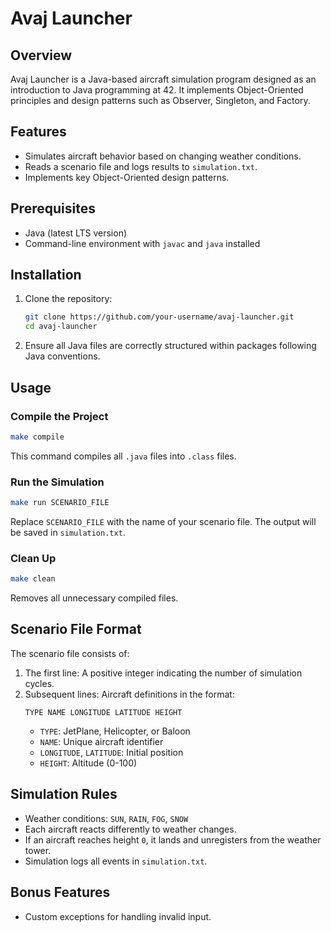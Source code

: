 # Avaj Launcher

## Overview
Avaj Launcher is a Java-based aircraft simulation program designed as an introduction to Java programming at 42. It implements Object-Oriented principles and design patterns such as Observer, Singleton, and Factory.

## Features
- Simulates aircraft behavior based on changing weather conditions.
- Reads a scenario file and logs results to `simulation.txt`.
- Implements key Object-Oriented design patterns.

## Prerequisites
- Java (latest LTS version)
- Command-line environment with `javac` and `java` installed

## Installation
1. Clone the repository:
   ```sh
   git clone https://github.com/your-username/avaj-launcher.git
   cd avaj-launcher
   ```
2. Ensure all Java files are correctly structured within packages following Java conventions.

## Usage
### Compile the Project
```sh
make compile
```
This command compiles all `.java` files into `.class` files.

### Run the Simulation
```sh
make run SCENARIO_FILE
```
Replace `SCENARIO_FILE` with the name of your scenario file. The output will be saved in `simulation.txt`.

### Clean Up
```sh
make clean
```
Removes all unnecessary compiled files.

## Scenario File Format
The scenario file consists of:
1. The first line: A positive integer indicating the number of simulation cycles.
2. Subsequent lines: Aircraft definitions in the format:
   ```
   TYPE NAME LONGITUDE LATITUDE HEIGHT
   ```
   - `TYPE`: JetPlane, Helicopter, or Baloon
   - `NAME`: Unique aircraft identifier
   - `LONGITUDE`, `LATITUDE`: Initial position
   - `HEIGHT`: Altitude (0-100)

## Simulation Rules
- Weather conditions: `SUN`, `RAIN`, `FOG`, `SNOW`
- Each aircraft reacts differently to weather changes.
- If an aircraft reaches height `0`, it lands and unregisters from the weather tower.
- Simulation logs all events in `simulation.txt`.

## Bonus Features
- Custom exceptions for handling invalid input.

